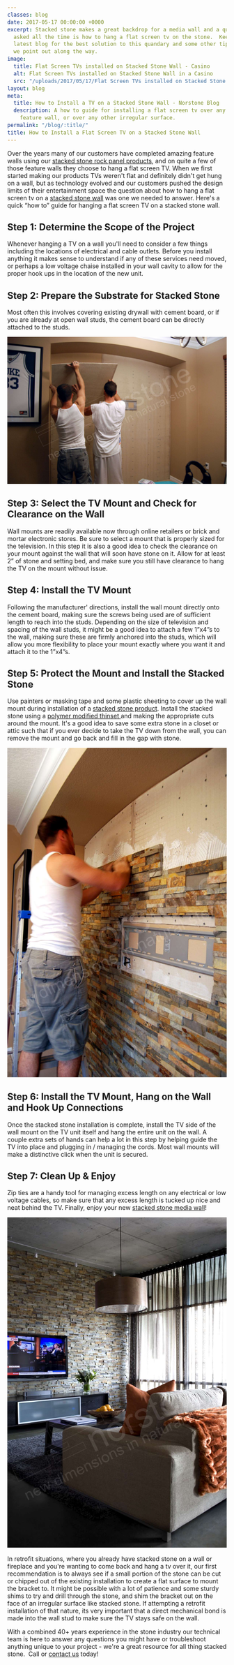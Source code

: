```yaml
---
classes: blog
date: 2017-05-17 00:00:00 +0000
excerpt: Stacked stone makes a great backdrop for a media wall and a question we get
  asked all the time is how to hang a flat screen tv on the stone.  Keep reading our
  latest blog for the best solution to this quandary and some other tips and tricks
  we point out along the way.
image:
  title: Flat Screen TVs installed on Stacked Stone Wall - Casino
  alt: Flat Screen TVs installed on Stacked Stone Wall in a Casino
  src: "/uploads/2017/05/17/Flat Screen TVs installed on Stacked Stone Wall - Casino.jpg"
layout: blog
meta:
  title: How to Install a TV on a Stacked Stone Wall - Norstone Blog
  description: A how to guide for installing a flat screen tv over any stacked stone
    feature wall, or over any other irregular surface.
permalink: "/blog/:title/"
title: How to Install a Flat Screen TV on a Stacked Stone Wall
---
```



Over the years many of our customers have completed amazing feature walls using our [stacked stone rock panel products](https://www.norstoneusa.com/products/stacked-stone-cladding/), and on quite a few of those feature walls they choose to hang a flat screen TV.  When we first started making our products TVs weren't flat and definitely didn't get hung on a wall, but as technology evolved and our customers pushed the design limits of their entertainment space the question about how to hang a flat screen tv on a [stacked stone wall](https://www.norstoneusa.com/blog/norstone-industry-series-what-is-stacked-stone/) was one we needed to answer.  Here's a quick “how to” guide for hanging a flat screen TV on a stacked stone wall.

## Step 1: Determine the Scope of the Project

Whenever hanging a TV on a wall you'll need to consider a few things including the locations of electrical and cable outlets.  Before you install anything it makes sense to understand if any of these services need moved, or perhaps a low voltage chaise installed in your wall cavity to allow for the proper hook ups in the location of the new unit.

## Step 2: Prepare the Substrate for Stacked Stone

Most often this involves covering existing drywall with cement board, or if you are already at open wall studs, the cement board can be directly attached to the studs.

![Flat Screen TV installed on Stacked Stone Wall - Installing Cement Board](/uploads/2017/05/17/Flat%20Screen%20TV%20installed%20on%20Stacked%20Stone%20Wall%20-%20Installing%20Cement%20Board.jpg)

## Step 3: Select the TV Mount and Check for Clearance on the Wall

Wall mounts are readily available now through online retailers or brick and mortar electronic stores.  Be sure to select a mount that is properly sized for the television.  In this step it is also a good idea to check the clearance on your mount against the wall that will soon have stone on it.  Allow for at least 2” of stone and setting bed, and make sure you still have clearance to hang the TV on the mount without issue.

## Step 4: Install the TV Mount

Following the manufacturer' directions, install the wall mount directly onto the cement board, making sure the screws being used are of sufficient length to reach into the studs.  Depending on the size of television and spacing of the wall studs, it might be a good idea to attach a few 1”x4”s to the wall, making sure these are firmly anchored into the studs, which will allow you more flexibility to place your mount exactly where you want it and attach it to the 1”x4”s.

## Step 5: Protect the Mount and Install the Stacked Stone

Use painters or masking tape and some plastic sheeting to cover up the wall mount during installation of a [stacked stone product](https://www.norstoneusa.com/products/).  Install the stacked stone using a [polymer modified thinset ](https://www.norstoneusa.com/blog/what-is-the-difference-between-different-types-of-thinset-and-what-s-the-best-thinset-for-stacked-stone-installations/)and making the appropriate cuts around the mount.  It's a good idea to save some extra stone in a closet or attic such that if you ever decide to take the TV down from the wall, you can remove the mount and go back and fill in the gap with stone.

![Flat Screen TV installed on Stacked Stone Wall - Installing Stone](/uploads/2017/05/17/Flat%20Screen%20TV%20installed%20on%20Stacked%20Stone%20Wall%20-%20Installing%20Stone.jpg)

## Step 6: Install the TV Mount, Hang on the Wall and Hook Up Connections

Once the stacked stone installation is complete, install the TV side of the wall mount on the TV unit itself and hang the entire unit on the wall.  A couple extra sets of hands can help a lot in this step by helping guide the TV into place and plugging in / managing the cords.  Most wall mounts will make a distinctive click when the unit is secured.

## Step 7: Clean Up & Enjoy

Zip ties are a handy tool for managing excess length on any electrical or low voltage cables, so make sure that any excess length is tucked up nice and neat behind the TV. Finally, enjoy your new [stacked stone media wall](https://www.norstoneusa.com/gallery/application/natural-stone-feature-walls/)!

![Flat Screen TV installed on Stacked Stone Wall - Living Room](/uploads/2017/05/17/Flat%20Screen%20TV%20installed%20on%20Stacked%20Stone%20Wall%20-%20Living%20Room.jpg)

In retrofit situations, where you already have stacked stone on a wall or fireplace and you're wanting to come back and hang a tv over it, our first recommendation is to always see if a small portion of the stone can be cut or chipped out of the existing installation to create a flat surface to mount the bracket to.  It might be possible with a lot of patience and some sturdy shims to try and drill through the stone, and shim the bracket out on the face of an irregular surface like stacked stone.  If attempting a retrofit installation of that nature, its very important that a direct mechanical bond is made into the wall stud to make sure the TV stays safe on the wall.

With a combined 40+ years experience in the stone industry our technical team is here to answer any questions you might have or troubleshoot anything unique to your project - we're a great resource for all thing stacked stone.  Call or [contact us](https://www.norstoneusa.com/contact-us/) today!